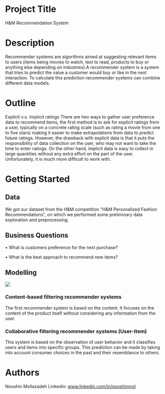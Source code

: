 # Project Title
H&M Recommendation System
# Description
Recommender systems are algorithms aimed at suggesting relevant items to users (items being movies to watch, text to read, products to buy or anything else depending on industries).A recommender system is a system that tries to predict the value a customer would buy or like in the next interaction. To calculate this prediction recommender systems can combine different data models.
# Outline
Explicit v.s. Implicit ratings
There are two ways to gather user preference data to recommend items, the first method is to ask for explicit ratings from a user, typically on a concrete rating scale (such as rating a movie from one to five stars) making it easier to make extrapolations from data to predict future ratings. However, the drawback with explicit data is that it puts the responsibility of data collection on the user, who may not want to take the time to enter ratings. On the other hand, implicit data is easy to collect in large quantities without any extra effort on the part of the user. Unfortunately, it is much more difficult to work with.
# Getting Started
## Data
We got our dataset from the H&M competition “H&M Personalized Fashion Recommendations”, on which we performed some preliminary data exploration and preprocessing.
## Business Questions
• What is customers preference for the next purchase?

• What is the best approach to recommend new items?
## Modelling
![](https://github.com/nooshinmn/H-M_Recommendation-System/blob/main/Models_Readme.jpg?raw=true)
### Content-based filtering recommender systems
The first recommender system is based on the content. It focuses on the content of the product itself without considering any information from the user.
### Collaborative filtering recommender systems (User-Item)
This system is based on the observation of user behavior and it classifies users and items into specific groups. This prediction can be made by taking into account consumer choices in the past and their resemblance to others.

# Authors
Nooshin Mollazadeh
Linkedin: www.linkedin.com/in/nooshinmol
